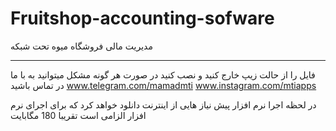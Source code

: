 # Fruitshop-accounting-sofware
مدیریت مالی فروشگاه میوه تحت شبکه
************************************************************
فایل را از حالت زیپ خارج کنید و نصب کنید
در صورت هر گونه مشکل میتوانید به با ما در تماس باشید
www.telegram.com/mamadmti
www.instagram.com/mtiapps

در لحظه اجرا نرم افزار پیش نیاز هایی از اینترنت دانلود خواهد کرد که برای اجرای نرم افزار الزامی است
تقریبا 180 مگابایت 
